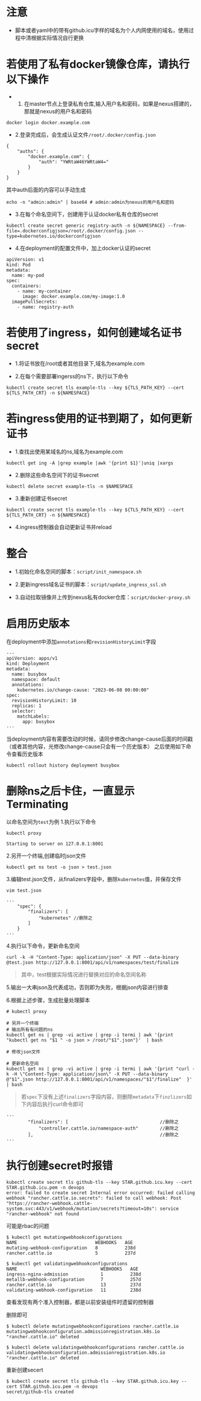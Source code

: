 # 注意
- 脚本或者yaml中的带有github.icu字样的域名为个人内网使用的域名，使用过程中清根据实际情况自行更换


# 若使用了私有docker镜像仓库，请执行以下操作
- 1. 在master节点上登录私有仓库,输入用户名和密码，如果是nexus搭建的，那就是nexus的用户名和密码
```
docker login docker.example.com
```
- 2.登录完成后，会生成认证文件`/root/.docker/config.json`
```
{
	"auths": {
		"docker.example.com": {
			"auth": "YWRtaW46YWRtaW4="
		}
	}
}
```
其中auth后面的内容可以手动生成
```
echo -n "admin:admin" | base64 # admin:admin为nexus的用户名和密码
```

- 3.在每个命名空间下，创建用于认证docker私有仓库的secret
```
kubectl create secret generic registry-auth -n ${NAMESPACE} --from-file=.dockerconfigjson=/root/.docker/config.json --type=kubernetes.io/dockerconfigjson
```

- 4.在deployment的配置文件中，加上docker认证的secret
```
apiVersion: v1
kind: Pod
metadata:
  name: my-pod
spec:
  containers:
    - name: my-container
      image: docker.example.com/my-image:1.0
  imagePullSecrets:
    - name: registry-auth
```

# 若使用了ingress，如何创建域名证书secret
- 1.将证书放在/root或者其他目录下,域名为example.com

- 2.在每个需要部署ingerss的ns下，执行以下命令
```
kubectl create secret tls example-tls --key ${TLS_PATH_KEY} --cert ${TLS_PATH_CRT} -n ${NAMESPACE}
```

# 若ingress使用的证书到期了，如何更新证书
- 1.查找出使用某域名的ns,域名为example.com
```
kubectl get ing -A |grep example |awk '{print $1}'|uniq |xargs
```

- 2.删除这些命名空间下的证书secret
```
kubectl delete secret example-tls -n $NAMESPACE
```

- 3.重新创建证书secret
```
kubectl create secret tls example-tls --key ${TLS_PATH_KEY} --cert ${TLS_PATH_CRT} -n ${NAMESPACE}
```

- 4.ingress控制器会自动更新证书并reload

# 整合
- 1.初始化命名空间的脚本：`script/init_namespace.sh`

- 2.更新ingress域名证书的脚本：`script/update_ingress_ssl.sh`

- 3.自动拉取镜像并上传到nexus私有docker仓库：`script/docker-proxy.sh`

# 启用历史版本
在deployment中添加`annotations`和`revisionHistoryLimit`字段
```
---
apiVersion: apps/v1
kind: Deployment
metadata:
  name: busybox
  namespace: default
  annotations:
    kubernetes.io/change-cause: "2023-06-08 00:00:00"
spec:
  revisionHistoryLimit: 10
  replicas: 1
  selector:
    matchLabels:
      app: busybox
···
```
当deployment内容有需要改动的时候，请同步修改change-cause后面的时间戳（或者其他内容，光修改change-cause只会有一个历史版本）
之后使用如下命令查看历史版本
```
kubectl rollout history deployment busybox
```

# 删除ns之后卡住，一直显示Terminating
以命名空间为`test`为例
1.执行以下命令
```
kubectl proxy

Starting to server on 127.0.0.1:8001
```

2.另开一个终端,创建临时json文件
```
kubectl get ns test -o json > test.json
```

3.编辑test.json文件，从finalizers字段中，删除`kubernetes`值，并保存文件
```
vim test.json

···
    "spec": {
        "finalizers": [
            "kubernetes" //删除之
        ]
    }
···
```

4.执行以下命令，更新命名空间
```
curl -k -H "Content-Type: application/json" -X PUT --data-binary @test.json http://127.0.0.1:8001/api/v1/namespaces/test/finalize
```
> 其中，test根据实际情况进行替换对应的命名空间名称

5.输出一大串json及代表成功，否则即为失败，根据json内容进行排查

6.根据上述步骤，生成批量处理脚本
```
# kubectl proxy

# 另开一个终端
# 输出所有有问题的ns
kubectl get ns | grep -vi active | grep -i termi | awk '{print "kubectl get ns "$1 " -o json > /root/"$1".json"}'  | bash

# 修改json文件

# 更新命名空间
kubectl get ns | grep -vi active | grep -i termi | awk '{print "curl -k -H \"Content-Type: application/json\" -X PUT --data-binary @"$1".json http://127.0.0.1:8001/api/v1/namespaces/"$1"/finalize"  }'  | bash
```

> 若`spec`下没有上述`finalizers`字段内容，则删除`metadata`下`finzlizers`如下内容后执行curl命令即可

```
···
        "finalizers": [                                  //删除之
            "controller.cattle.io/namespace-auth"        //删除之
        ],                                               //删除之
···
```

# 执行创建secret时报错
```
kubectl create secret tls github-tls --key STAR.github.icu.key --cert STAR.github.icu.pem -n devops
error: failed to create secret Internal error occurred: failed calling webhook "rancher.cattle.io.secrets": failed to call webhook: Post "https://rancher-webhook.cattle-system.svc:443/v1/webhook/mutation/secrets?timeout=10s": service "rancher-webhook" not found
```

可能是rbac的问题
```
$ kubectl get mutatingwebhookconfigurations
NAME                             WEBHOOKS   AGE
mutating-webhook-configuration   8          238d
rancher.cattle.io                5          237d

$ kubectl get validatingwebhookconfigurations
NAME                               WEBHOOKS   AGE
ingress-nginx-admission            1          238d
metallb-webhook-configuration      7          257d
rancher.cattle.io                  13         237d
validating-webhook-configuration   11         238d
```
查看发现有两个准入控制器，都是以前安装组件时遗留的控制器

删除即可
```
$ kubectl delete mutatingwebhookconfigurations rancher.cattle.io
mutatingwebhookconfiguration.admissionregistration.k8s.io "rancher.cattle.io" deleted

$ kubectl delete validatingwebhookconfigurations rancher.cattle.io
validatingwebhookconfiguration.admissionregistration.k8s.io "rancher.cattle.io" deleted
```

重新创建secert
```
$ kubectl create secret tls github-tls --key STAR.github.icu.key --cert STAR.github.icu.pem -n devops
secret/github-tls created
```
